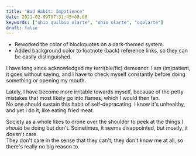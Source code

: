 ```yaml
---
title: "Bad Habit: Impatience"
date: 2021-02-09T07:31:45+08:00
keywords: ["ohio quilbio olarte", "ohio olarte", "oqolarte"]
draft: false
---
```

- Reworked the color of blockquotes on a dark-themed system.
- Added background color to footnote (back) reference links, so they can be easily distinguished.

I have long since acknowledged my terri(ble/fic) demeanor.
I am (im)patient, it goes without saying, and I have to check myself constantly before doing something or opening my mouth.

Lately, I have become more irritable towards myself, because of the petty mistakes that most likely go into flames, which I would then fan.  
No one should sustain this habit of self-depracating.
I know it's unhealthy, and yet I do it, like eating fried meat.

Society as a whole likes to drone over the shoulder to peek at the things I *should* be doing but don't. 
Sometimes, it seems disappointed, but mostly, it doesn't care.  
They don't care in the sense that they can't; 
they don't know me at all, so there's really no big reason to.
